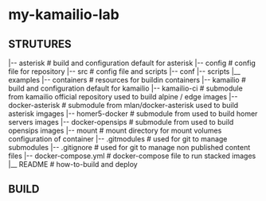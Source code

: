 # my-kamailio-lab

## STRUTURES

|-- asterisk                    # build and configuration default for asterisk
|-- config                      # config file for repository
|-- src                         # config file and scripts
    |-- conf
    |-- scripts
    |__ examples
|-- containers                  # resources for buildin containers
|-- kamailio                    # build and configuration default for kamailio
|-- kamailio-ci                 # submodule from kamailio official repository used to build alpine / edge images
|-- docker-asterisk             # submodule from mlan/docker-asterisk used to build asterisk imgages
|-- homer5-docker               # submodule from used to build homer servers images
|-- docker-opensips             # submodule from used to build opensips images
|-- mount                       # mount directory for mount volumes configuration of container
|-- .gitmodules                 # used for git to manage submodules
|-- .gitignore                  # used for git to manage non published content files
|-- docker-compose.yml          # docker-compose file to run stacked images
|__ README                      # how-to-build and deploy


## BUILD

